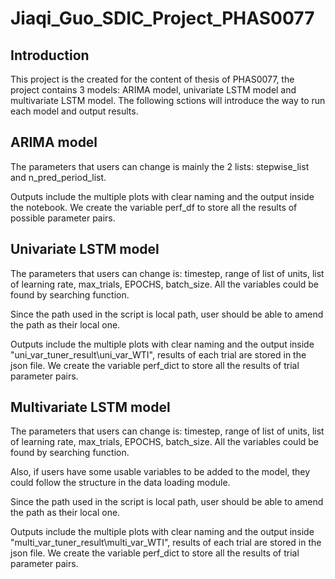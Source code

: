 # Jiaqi_Guo_SDIC_Project_PHAS0077  

## Introduction  
This project is the created for the content of thesis of PHAS0077, the project contains 3 models:
 ARIMA model, univariate LSTM model and multivariate LSTM model. The following sctions will introduce the way to run each model and output results.  

## ARIMA model
The parameters that users can change is mainly the 2 lists: stepwise_list and n_pred_period_list.  

Outputs include the multiple plots with clear naming and the output inside the notebook. We create the variable perf_df to store all the results of possible parameter pairs.  

## Univariate LSTM model
The parameters that users can change is: timestep, range of list of units, list of learning rate, max_trials, EPOCHS, batch_size. All the variables could be found by searching function.

Since the path used in the script is local path, user should be able to amend the path as their local one.

Outputs include the multiple plots with clear naming and the output inside "uni_var_tuner_result\uni_var_WTI", results of each trial are stored in the json file. We create the variable perf_dict to store all the results of trial parameter pairs.  

## Multivariate LSTM model
The parameters that users can change is: timestep, range of list of units, list of learning rate, max_trials, EPOCHS, batch_size. All the variables could be found by searching function.

Also, if users have some usable variables to be added to the model, they could follow the structure in the data loading module.

Since the path used in the script is local path, user should be able to amend the path as their local one.

Outputs include the multiple plots with clear naming and the output inside "multi_var_tuner_result\multi_var_WTI", results of each trial are stored in the json file. We create the variable perf_dict to store all the results of trial parameter pairs.  
